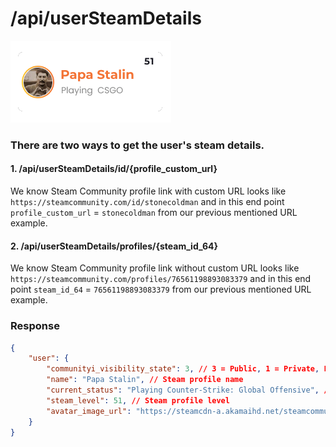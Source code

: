 # /api/userSteamDetails

<img src="./images/sidebar_profile_card.png">

### There are two ways to get the user's steam details.

#### 1. /api/userSteamDetails/id/{profile_custom_url}

We know Steam Community profile link with custom URL looks like `https://steamcommunity.com/id/stonecoldman` and in this end point `profile_custom_url` = `stonecoldman` from our previous mentioned URL example.

#### 2. /api/userSteamDetails/profiles/{steam_id_64}

We know Steam Community profile link without custom URL looks like `https://steamcommunity.com/profiles/76561198893083379` and in this end point `steam_id_64` = `76561198893083379` from our previous mentioned URL example.

### Response

```json
{
    "user": {
        "communityi_visibility_state": 3, // 3 = Public, 1 = Private, Friends only(not visible to you) TODO Use this to show `profile private` on client
        "name": "Papa Stalin", // Steam profile name
        "current_status": "Playing Counter-Strike: Global Offensive", // if online, response = "Online", if offline, response = "Last seen 2 days ago", if in-game, response = "Playing CSGO"
        "steam_level": 51, // Steam profile level
        "avatar_image_url": "https://steamcdn-a.akamaihd.net/steamcommunity/public/images/avatars/ba/baf981047b4519cec67ea83ac28889ed7854ee89_medium.jpg" // 64x64px
    }
}
```
